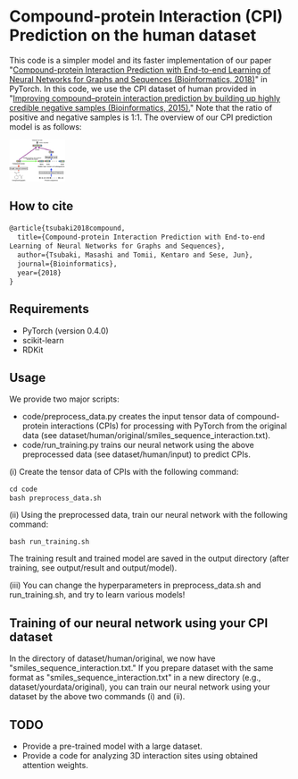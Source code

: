 # Compound-protein Interaction (CPI) Prediction on the human dataset

This code is a simpler model and its faster implementation of our paper
"[Compound-protein Interaction Prediction with End-to-end Learning of Neural Networks for Graphs and Sequences (Bioinformatics, 2018)](https://academic.oup.com/bioinformatics/advance-article-abstract/doi/10.1093/bioinformatics/bty535/5050020?redirectedFrom=PDF)" in PyTorch.
In this code, we use the CPI dataset of human provided in "[Improving compound–protein interaction prediction by building up highly credible negative samples (Bioinformatics, 2015).](https://academic.oup.com/bioinformatics/article/31/12/i221/216307)" Note that the ratio of positive and negative samples is 1:1. The overview of our CPI prediction model is as follows:

<p><img src="model.jpeg" width="100" /></p>


## How to cite

```
@article{tsubaki2018compound,
  title={Compound-protein Interaction Prediction with End-to-end Learning of Neural Networks for Graphs and Sequences},
  author={Tsubaki, Masashi and Tomii, Kentaro and Sese, Jun},
  journal={Bioinformatics},
  year={2018}
}
```


## Requirements

- PyTorch (version 0.4.0)
- scikit-learn
- RDKit


## Usage

We provide two major scripts:

- code/preprocess_data.py creates the input tensor data of compound-protein interactions (CPIs) for processing with PyTorch from the original data (see dataset/human/original/smiles_sequence_interaction.txt).
- code/run_training.py trains our neural network using the above preprocessed data (see dataset/human/input) to predict CPIs.

(i) Create the tensor data of CPIs with the following command:
```
cd code
bash preprocess_data.sh
```

(ii) Using the preprocessed data, train our neural network with the following command:
```
bash run_training.sh
```

The training result and trained model are saved in the output directory (after training, see output/result and output/model).

(iii) You can change the hyperparameters in preprocess_data.sh and run_training.sh, and try to learn various models!


## Training of our neural network using your CPI dataset
In the directory of dataset/human/original, we now have "smiles_sequence_interaction.txt." If you prepare dataset with the same format as "smiles_sequence_interaction.txt" in a new directory (e.g., dataset/yourdata/original), you can train our neural network using your dataset by the above two commands (i) and (ii).


## TODO

- Provide a pre-trained model with a large dataset.
- Provide a code for analyzing 3D interaction sites using obtained attention weights.
